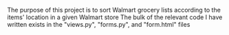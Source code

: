 The purpose of this project is to sort Walmart grocery lists according to the items' location in a given Walmart store
The bulk of the relevant code I have written exists in the "views.py", "forms.py", and "form.html" files
